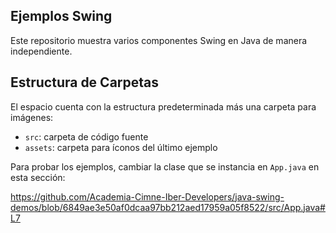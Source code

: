 ## Ejemplos Swing

Este repositorio muestra varios componentes Swing en Java de manera independiente.

## Estructura de Carpetas

El espacio cuenta con la estructura predeterminada más una carpeta para imágenes:

- `src`: carpeta de código fuente
- `assets`: carpeta para íconos del último ejemplo

Para probar los ejemplos, cambiar la clase que se instancia en `App.java` en esta sección:

https://github.com/Academia-Cimne-Iber-Developers/java-swing-demos/blob/6849ae3e50af0dcaa97bb212aed17959a05f8522/src/App.java#L7